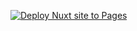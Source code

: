 [![Deploy Nuxt site to Pages](https://github.com/thunfisch987/maguronetwork2/actions/workflows/nuxtjs.yml/badge.svg)](https://github.com/thunfisch987/maguronetwork2/actions/workflows/nuxtjs.yml)
